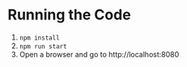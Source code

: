 # Running the Code
1. `npm install`
2. `npm run start`
3. Open a browser and go to http://localhost:8080